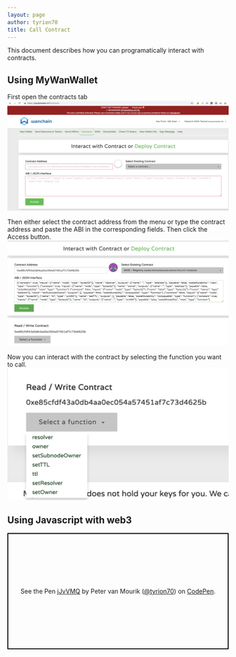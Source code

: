 ```yaml
---
layout: page
author: tyrion70
title: Call Contract
---
```


This document describes how you can programatically interact with contracts. 

## Using MyWanWallet
First open the contracts tab
![Open Contracts](/img/mww-contracts.png)

Then either select the contract address from the menu or type the contract address and paste the ABI in the corresponding fields. Then click the Access button.
![Access contract](/img/mww-contracts2.png)

Now you can interact with the contract by selecting the function you want to call.
![Interact with contract](/img/mww-interact-contract.png)

## Using Javascript with web3
<p class="codepen" data-height="265" data-theme-id="0" data-default-tab="js,result" data-user="tyrion70" data-slug-hash="jJvVMQ" data-preview="true" style="height: 265px; box-sizing: border-box; display: flex; align-items: center; justify-content: center; border: 2px solid black; margin: 1em 0; padding: 1em;" data-pen-title="jJvVMQ">
  <span>See the Pen <a href="https://codepen.io/tyrion70/pen/jJvVMQ/">
  jJvVMQ</a> by Peter van Mourik (<a href="https://codepen.io/tyrion70">@tyrion70</a>)
  on <a href="https://codepen.io">CodePen</a>.</span>
</p>
<script async src="https://static.codepen.io/assets/embed/ei.js"></script>
